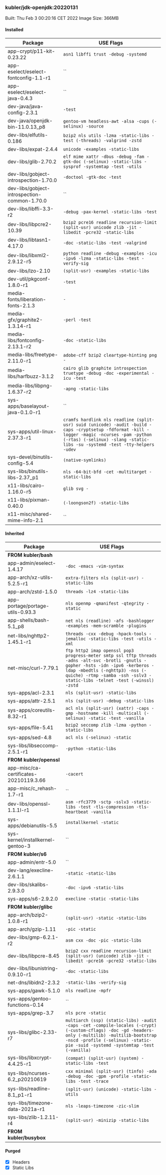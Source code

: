 ### kubler/jdk-openjdk:20220131

Built: Thu Feb  3 00:20:16 CET 2022
Image Size: 366MB

#### Installed
Package | USE Flags
--------|----------
app-crypt/p11-kit-0.23.22 | `asn1 libffi trust -debug -systemd`
app-eselect/eselect-fontconfig-1.1-r1 | ``
app-eselect/eselect-java-0.4.3 | ``
dev-java/java-config-2.3.1 | `-test`
dev-java/openjdk-bin-11.0.13_p8 | `gentoo-vm headless-awt -alsa -cups (-selinux) -source`
dev-libs/elfutils-0.186 | `bzip2 nls utils -lzma -static-libs -test (-threads) -valgrind -zstd`
dev-libs/expat-2.4.4 | `unicode -examples -static-libs`
dev-libs/glib-2.70.2 | `elf mime xattr -dbus -debug -fam -gtk-doc (-selinux) -static-libs -sysprof -systemtap -test -utils`
dev-libs/gobject-introspection-1.70.0 | `-doctool -gtk-doc -test`
dev-libs/gobject-introspection-common-1.70.0 | ``
dev-libs/libffi-3.3-r2 | `-debug -pax-kernel -static-libs -test`
dev-libs/libpcre2-10.39 | `bzip2 pcre16 readline recursion-limit (split-usr) unicode zlib -jit -libedit -pcre32 -static-libs`
dev-libs/libtasn1-4.17.0 | `-doc -static-libs -test -valgrind`
dev-libs/libxml2-2.9.12-r5 | `python readline -debug -examples -icu -ipv6 -lzma -static-libs -test -verify-sig`
dev-libs/lzo-2.10 | `(split-usr) -examples -static-libs`
dev-util/pkgconf-1.8.0-r1 | `-test`
media-fonts/liberation-fonts-2.1.3 | `-`
media-gfx/graphite2-1.3.14-r1 | `-perl -test`
media-libs/fontconfig-2.13.1-r2 | `-doc -static-libs`
media-libs/freetype-2.11.0-r1 | `adobe-cff bzip2 cleartype-hinting png -`
media-libs/harfbuzz-3.1.2 | `cairo glib graphite introspection truetype -debug -doc -experimental -icu -test`
media-libs/libpng-1.6.37-r2 | `-apng -static-libs`
sys-apps/baselayout-java-0.1.0-r1 | ``
sys-apps/util-linux-2.37.3-r1 | `cramfs hardlink nls readline (split-usr) suid (unicode) -audit -build -caps -cryptsetup -fdformat -kill -logger -magic -ncurses -pam -python (-rtas) (-selinux) -slang -static-libs -su -systemd -test -tty-helpers -udev`
sys-devel/binutils-config-5.4 | `(native-symlinks)`
sys-libs/binutils-libs-2.37_p1 | `nls -64-bit-bfd -cet -multitarget -static-libs`
x11-libs/cairo-1.16.0-r5 | `glib svg -`
x11-libs/pixman-0.40.0 | `(-loongson2f) -static-libs`
x11-misc/shared-mime-info-2.1 | ``
#### Inherited
Package | USE Flags
--------|----------
**FROM kubler/bash** |
app-admin/eselect-1.4.17 | `-doc -emacs -vim-syntax`
app-arch/xz-utils-5.2.5-r1 | `extra-filters nls (split-usr) -static-libs`
app-arch/zstd-1.5.0 | `threads -lz4 -static-libs`
app-portage/portage-utils-0.93.3 | `nls openmp -qmanifest -qtegrity -static`
app-shells/bash-5.1_p8 | `net nls (readline) -afs -bashlogger -examples -mem-scramble -plugins`
net-libs/nghttp2-1.45.1-r1 | `threads -cxx -debug -hpack-tools -jemalloc -static-libs -test -utils -xml`
net-misc/curl-7.79.1 | `ftp http2 imap openssl pop3 progress-meter smtp ssl tftp threads -adns -alt-svc -brotli -gnutls -gopher -hsts -idn -ipv6 -kerberos -ldap -mbedtls (-nghttp3) -nss (-quiche) -rtmp -samba -ssh -sslv3 -static-libs -telnet -test (-winssl) -zstd`
sys-apps/acl-2.3.1 | `nls (split-usr) -static-libs`
sys-apps/attr-2.5.1 | `nls (split-usr) -debug -static-libs`
sys-apps/coreutils-8.32-r1 | `acl nls (split-usr) (xattr) -caps -gmp -hostname -kill -multicall (-selinux) -static -test -vanilla`
sys-apps/file-5.41 | `bzip2 seccomp zlib -lzma -python -static-libs`
sys-apps/sed-4.8 | `acl nls (-selinux) -static`
sys-libs/libseccomp-2.5.1-r1 | `-python -static-libs`
**FROM kubler/openssl** |
app-misc/ca-certificates-20210119.3.66 | `-cacert`
app-misc/c_rehash-1.7-r1 | ``
dev-libs/openssl-1.1.1l-r1 | `asm -rfc3779 -sctp -sslv3 -static-libs -test -tls-compression -tls-heartbeat -vanilla`
sys-apps/debianutils-5.5 | `installkernel -static`
sys-kernel/installkernel-gentoo-3 | ``
**FROM kubler/s6** |
app-admin/entr-5.0 | ``
dev-lang/execline-2.6.1.1 | `-static -static-libs`
dev-libs/skalibs-2.9.3.0 | `-doc -ipv6 -static-libs`
sys-apps/s6-2.9.2.0 | `execline -static -static-libs`
**FROM kubler/glibc** |
app-arch/bzip2-1.0.8-r1 | `(split-usr) -static -static-libs`
app-arch/gzip-1.11 | `-pic -static`
dev-libs/gmp-6.2.1-r2 | `asm cxx -doc -pic -static-libs`
dev-libs/libpcre-8.45 | `bzip2 cxx readline recursion-limit (split-usr) (unicode) zlib -jit -libedit -pcre16 -pcre32 -static-libs`
dev-libs/libunistring-0.9.10-r1 | `-doc -static-libs`
net-dns/libidn2-2.3.2 | `-static-libs -verify-sig`
sys-apps/gawk-5.1.0 | `nls readline -mpfr`
sys-apps/gentoo-functions-0.14 | ``
sys-apps/grep-3.7 | `nls pcre -static`
sys-libs/glibc-2.33-r7 | `multiarch (ssp) (static-libs) -audit -caps -cet -compile-locales (-crypt) (-custom-cflags) -doc -gd -headers-only (-multilib) -multilib-bootstrap -nscd -profile (-selinux) -static-pie -suid -systemd -systemtap -test (-vanilla)`
sys-libs/libxcrypt-4.4.25-r1 | `(compat) (split-usr) (system) -static-libs -test`
sys-libs/ncurses-6.2_p20210619 | `cxx minimal (split-usr) (tinfo) -ada -debug -doc -gpm -profile -static-libs -test -trace`
sys-libs/readline-8.1_p1-r1 | `(split-usr) (unicode) -static-libs -utils`
sys-libs/timezone-data-2021a-r1 | `nls -leaps-timezone -zic-slim`
sys-libs/zlib-1.2.11-r4 | `(split-usr) -minizip -static-libs`
**FROM kubler/busybox** |
#### Purged
- [x] Headers
- [x] Static Libs
